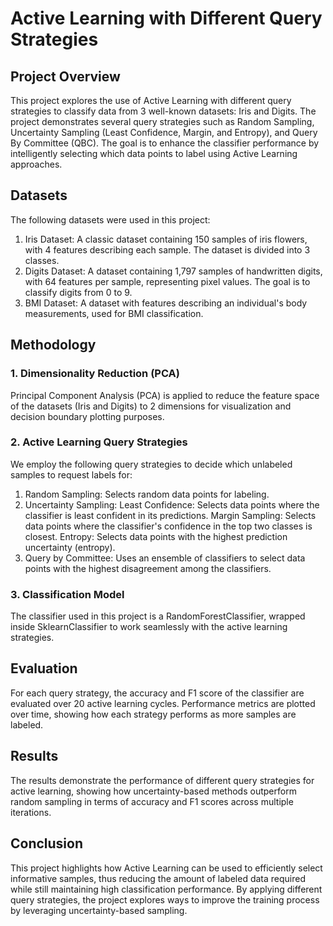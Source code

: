 # Active Learning with Different Query Strategies

## Project Overview
This project explores the use of Active Learning with different query strategies to classify data from 3 well-known datasets: Iris and Digits. The project demonstrates several query strategies such as Random Sampling, Uncertainty Sampling (Least Confidence, Margin, and Entropy), and Query By Committee (QBC).
The goal is to enhance the classifier performance by intelligently selecting which data points to label using Active Learning approaches.

## Datasets
The following datasets were used in this project:
1. Iris Dataset: A classic dataset containing 150 samples of iris flowers, with 4 features describing each sample. The dataset is divided into 3 classes.
2. Digits Dataset: A dataset containing 1,797 samples of handwritten digits, with 64 features per sample, representing pixel values. The goal is to classify digits from 0 to 9.
3. BMI Dataset: A dataset with features describing an individual's body measurements, used for BMI classification.
## Methodology
### 1. Dimensionality Reduction (PCA)
Principal Component Analysis (PCA) is applied to reduce the feature space of the datasets (Iris and Digits) to 2 dimensions for visualization and decision boundary plotting purposes.

### 2. Active Learning Query Strategies
We employ the following query strategies to decide which unlabeled samples to request labels for:
1. Random Sampling: Selects random data points for labeling.
2. Uncertainty Sampling:
    Least Confidence: Selects data points where the classifier is least confident in its predictions.
    Margin Sampling: Selects data points where the classifier's confidence in the top two classes is closest.
    Entropy: Selects data points with the highest prediction uncertainty (entropy).
3. Query by Committee: Uses an ensemble of classifiers to select data points with the highest disagreement among the classifiers.

### 3. Classification Model
The classifier used in this project is a RandomForestClassifier, wrapped inside SklearnClassifier to work seamlessly with the active learning strategies.

## Evaluation
For each query strategy, the accuracy and F1 score of the classifier are evaluated over 20 active learning cycles. Performance metrics are plotted over time, showing how each strategy performs as more samples are labeled.

## Results
The results demonstrate the performance of different query strategies for active learning, showing how uncertainty-based methods outperform random sampling in terms of accuracy and F1 scores across multiple iterations.

## Conclusion
This project highlights how Active Learning can be used to efficiently select informative samples, thus reducing the amount of labeled data required while still maintaining high classification performance. By applying different query strategies, the project explores ways to improve the training process by leveraging uncertainty-based sampling.
